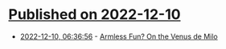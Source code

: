# [Published on 2022-12-10](index.md)

* [2022-12-10, 06:36:56](https://news.ycombinator.com/item?id=33930489) - [Armless Fun? On the Venus de Milo](https://www.historytoday.com/archive/missing-pieces/armless-fun)
